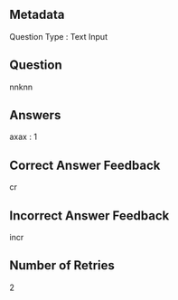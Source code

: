 ## Metadata
Question Type : Text Input

## Question
nnknn

## Answers
axax : 1

## Correct Answer Feedback
cr

## Incorrect Answer Feedback
incr

## Number of Retries
2

